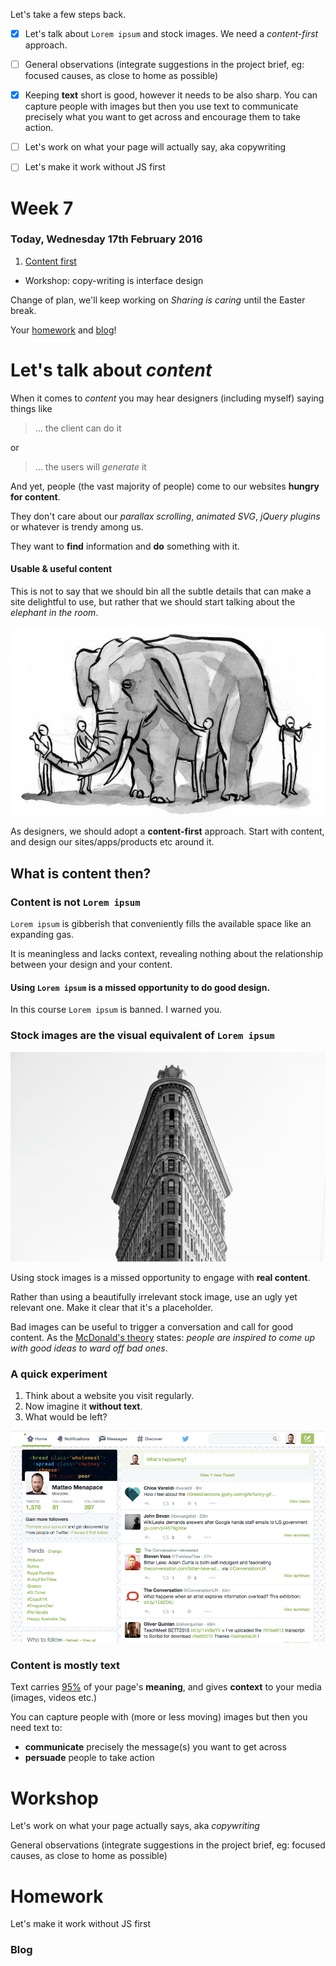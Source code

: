Let's take a few steps back.

- [x] Let's talk about `Lorem ipsum` and stock images. We need a *content-first* approach.
- [ ] General observations (integrate suggestions in the project brief, eg: focused causes, as close to home as possible)
- [x] Keeping **text** short is good, however it needs to be also sharp. You can capture people with images but then you use text to communicate precisely what you want to get across and encourage them to take action.
- [ ] Let's work on what your page will actually say, aka copywriting 
- [ ] Let's make it work without JS first

 
# Week 7

### Today, Wednesday 17th February 2016

1. [Content first](lets-talk-about-content)
* Workshop: copy-writing is interface design 

Change of plan, we'll keep working on *Sharing is caring* until the Easter break.

Your [homework](#homework) and [blog](#blog)!


# Let's talk about *content*

When it comes to *content* you may hear designers (including myself) saying things like

> ... the client can do it

or 

> ... the users will *generate* it

And yet, people (the vast majority of people) come to our websites **hungry for content**.

They don't care about our *parallax scrolling*, *animated SVG*, *jQuery plugins* or whatever is trendy among us. 

They want to **find** information and **do** something with it. 

#### Usable & useful content

This is not to say that we should bin all the subtle details that can make a site delightful to use, but rather that we should start talking about the *elephant in the room*. 

![](assets/elephant.jpg)

As designers, we should adopt a **content-first** approach. Start with content, and design our sites/apps/products etc around it.

## What is content then?

### Content is not `Lorem ipsum`

`Lorem ipsum` is gibberish that conveniently fills the available space like an expanding gas. 

It is meaningless and lacks context, revealing nothing about the relationship between your design and your content.

#### Using `Lorem ipsum` is a missed opportunity to do good design.

In this course `Lorem ipsum` is banned. I warned you.

### Stock images are the visual equivalent of `Lorem ipsum`

![](assets/stock.jpg)

Using stock images is a missed opportunity to engage with **real content**.

Rather than using a beautifully irrelevant stock image, use an ugly yet relevant one. Make it clear that it's a placeholder. 

Bad images can be useful to trigger a conversation and call for good content. As the [McDonald's theory](https://medium.com/@ienjoy/mcdonalds-theory-9216e1c9da7d) states: *people are inspired to come up with good ideas to ward off bad ones*.

### A quick experiment

1. Think about a website you visit regularly. 
2. Now imagine it **without text**. 
3. What would be left?

[![](assets/twitter-no-text.gif)](https://signalvnoise.com/posts/3404-reminder-design-is-still-about-words)

<!--

* empty boxes
* meaningless, decontextualised images

-->

### Content is mostly **text**

Text carries [95%](https://ia.net/know-how/the-web-is-all-about-typography-period) of your page's **meaning**, and gives **context** to your media (images, videos etc.)

You can capture people with (more or less moving) images but then you need text to:

* **communicate** precisely the message(s) you want to get across 
* **persuade** people to take action


# Workshop

Let's work on what your page actually says, aka *copywriting*



General observations (integrate suggestions in the project brief, eg: focused causes, as close to home as possible)




# Homework

Let's make it work without JS first

### Blog